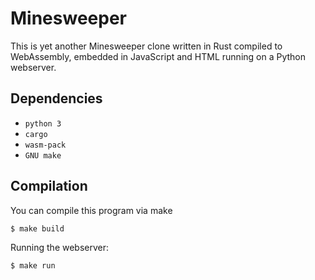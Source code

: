 # Minesweeper

This is yet another Minesweeper clone written in Rust compiled to WebAssembly, embedded in JavaScript and HTML running on a Python webserver.

## Dependencies
- `python 3`
- `cargo`
- `wasm-pack`
- `GNU make`

## Compilation

You can compile this program via make
```console
$ make build
```

Running the webserver:
```console
$ make run
```
